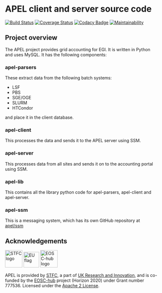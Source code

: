 # APEL client and server source code

[![Build Status](https://travis-ci.org/apel/apel.svg?branch=dev)](https://travis-ci.org/apel/apel)
[![Coverage Status](https://coveralls.io/repos/github/apel/apel/badge.svg?branch=dev)](https://coveralls.io/github/apel/apel?branch=dev)
[![Codacy Badge](https://app.codacy.com/project/badge/Grade/a8cdc36c46b241e6a77428fbfb6f23bd)](https://www.codacy.com/gh/apel/apel/dashboard)
[![Maintainability](https://api.codeclimate.com/v1/badges/03094b74f5fc4f728bc7/maintainability)](https://codeclimate.com/github/apel/apel/maintainability)

## Project overview

The APEL project provides grid accounting for EGI. It is written in
Python and uses MySQL. It has the following components:

### apel-parsers

These extract data from the following batch systems:
* LSF
* PBS
* SGE/OGE
* SLURM
* HTCondor

and place it in the client database.

### apel-client

This processes the data and sends it to the APEL server using SSM.

### apel-server

This processes data from all sites and sends it on to the accounting
portal using SSM.

### apel-lib

This contains all the library python code for apel-parsers, apel-client
and apel-server.

### apel-ssm

This is a messaging system, which has its own GitHub repository at
[apel/ssm](https://github.com/apel/ssm)

## Acknowledgements

<span>
  <img alt="STFC logo" src="https://github.com/GOCDB/gocdb/raw/dev/htdocs/images/UKRI_STF_Council-Logo_Horiz-RGB_crop.png" height="57" />
  <img alt="EU flag" src="https://github.com/GOCDB/gocdb/raw/dev/htdocs/images/eu_flag_yellow_low_150.png" height="51" />
  <img alt="EOSC-hub logo" src="https://github.com/GOCDB/gocdb/raw/dev/htdocs/images/eosc-hub-v-web_150.png" height="57" />
</span>

APEL is provided by [STFC](https://stfc.ukri.org/), a part of [UK Research and Innovation](www.ukri.org), and is co-funded by the [EOSC-hub](https://www.eosc-hub.eu/) project (Horizon 2020) under Grant number 777536. Licensed under the [Apache 2 License](http://www.apache.org/licenses/LICENSE-2.0).
